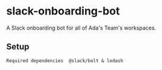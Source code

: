 # slack-onboarding-bot
A Slack onboarding bot for all of Ada's Team's workspaces.


## Setup
`Required dependencies 
@slack/bolt & lodash`
